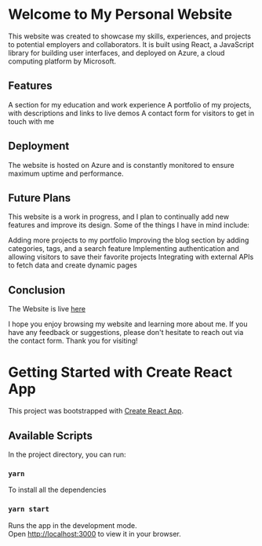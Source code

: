 # Welcome to My Personal Website

This website was created to showcase my skills, experiences, and projects to potential employers and collaborators. It is built using React, a JavaScript library for building user interfaces, and deployed on Azure, a cloud computing platform by Microsoft.

## Features

A section for my education and work experience
A portfolio of my projects, with descriptions and links to live demos
A contact form for visitors to get in touch with me

## Deployment

The website is hosted on Azure and is constantly monitored to ensure maximum uptime and performance.

## Future Plans

This website is a work in progress, and I plan to continually add new features and improve its design. Some of the things I have in mind include:

Adding more projects to my portfolio
Improving the blog section by adding categories, tags, and a search feature
Implementing authentication and allowing visitors to save their favorite projects
Integrating with external APIs to fetch data and create dynamic pages

## Conclusion

The Website is live [here](www.maodaniel.com)

I hope you enjoy browsing my website and learning more about me. If you have any feedback or suggestions, please don't hesitate to reach out via the contact form. Thank you for visiting!

# Getting Started with Create React App

This project was bootstrapped with [Create React App](https://github.com/facebook/create-react-app).

## Available Scripts

In the project directory, you can run:

### `yarn`

To install all the dependencies

### `yarn start`

Runs the app in the development mode.\
Open [http://localhost:3000](http://localhost:3000) to view it in your browser.
